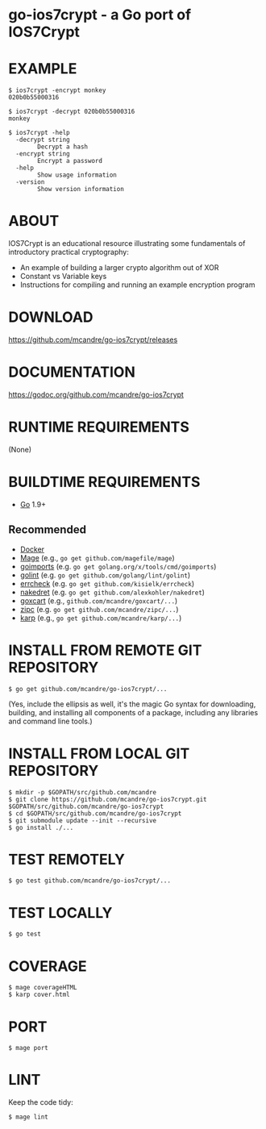 # go-ios7crypt - a Go port of IOS7Crypt

# EXAMPLE

```
$ ios7crypt -encrypt monkey
020b0b55000316

$ ios7crypt -decrypt 020b0b55000316
monkey

$ ios7crypt -help
  -decrypt string
        Decrypt a hash
  -encrypt string
        Encrypt a password
  -help
        Show usage information
  -version
        Show version information
```

# ABOUT

IOS7Crypt is an educational resource illustrating some fundamentals of introductory practical cryptography:

* An example of building a larger crypto algorithm out of XOR
* Constant vs Variable keys
* Instructions for compiling and running an example encryption program

# DOWNLOAD

https://github.com/mcandre/go-ios7crypt/releases

# DOCUMENTATION

https://godoc.org/github.com/mcandre/go-ios7crypt

# RUNTIME REQUIREMENTS

(None)

# BUILDTIME REQUIREMENTS

* [Go](https://golang.org/) 1.9+

## Recommended

* [Docker](https://www.docker.com/)
* [Mage](https://magefile.org/) (e.g., `go get github.com/magefile/mage`)
* [goimports](https://godoc.org/golang.org/x/tools/cmd/goimports) (e.g. `go get golang.org/x/tools/cmd/goimports`)
* [golint](https://github.com/golang/lint) (e.g. `go get github.com/golang/lint/golint`)
* [errcheck](https://github.com/kisielk/errcheck) (e.g. `go get github.com/kisielk/errcheck`)
* [nakedret](https://github.com/alexkohler/nakedret) (e.g. `go get github.com/alexkohler/nakedret`)
* [goxcart](https://github.com/mcandre/goxcart) (e.g., `github.com/mcandre/goxcart/...`)
* [zipc](https://github.com/mcandre/zipc) (e.g. `go get github.com/mcandre/zipc/...`)
* [karp](https://github.com/mcandre/karp) (e.g., `go get github.com/mcandre/karp/...`)

# INSTALL FROM REMOTE GIT REPOSITORY

```
$ go get github.com/mcandre/go-ios7crypt/...
```

(Yes, include the ellipsis as well, it's the magic Go syntax for downloading, building, and installing all components of a package, including any libraries and command line tools.)

# INSTALL FROM LOCAL GIT REPOSITORY

```
$ mkdir -p $GOPATH/src/github.com/mcandre
$ git clone https://github.com/mcandre/go-ios7crypt.git $GOPATH/src/github.com/mcandre/go-ios7crypt
$ cd $GOPATH/src/github.com/mcandre/go-ios7crypt
$ git submodule update --init --recursive
$ go install ./...
```

# TEST REMOTELY

```
$ go test github.com/mcandre/go-ios7crypt/...
```

# TEST LOCALLY

```
$ go test
```

# COVERAGE

```
$ mage coverageHTML
$ karp cover.html
```

# PORT

```
$ mage port
```

# LINT

Keep the code tidy:

```
$ mage lint
```
